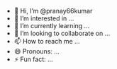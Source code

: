 - 👋 Hi, I’m @pranay66kumar
- 👀 I’m interested in ...
- 🌱 I’m currently learning ...
- 💞️ I’m looking to collaborate on ...
- 📫 How to reach me ...
- 😄 Pronouns: ...
- ⚡ Fun fact: ...

<!---
pranay66kumar/pranay66kumar is a ✨ special ✨ repository because its `README.md` (this file) appears on your GitHub profile.
You can click the Preview link to take a look at your changes.
--->
